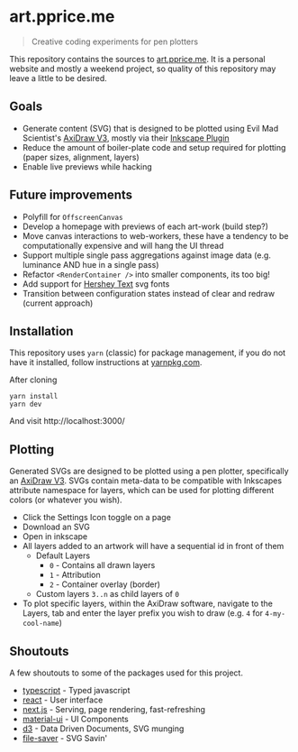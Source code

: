 # art.pprice.me

> Creative coding experiments for pen plotters

This repository contains the sources to [art.pprice.me](https://art.pprice.me/). It is a personal website and mostly a weekend project, so quality of this repository may leave a little to be desired.

## Goals

- Generate content (SVG) that is designed to be plotted using Evil Mad Scientist's [AxiDraw V3](https://axidraw.com), mostly via their [Inkscape Plugin](https://wiki.evilmadscientist.com/Axidraw_Software_Installation)
- Reduce the amount of boiler-plate code and setup required for plotting (paper sizes, alignment, layers)
- Enable live previews while hacking

## Future improvements

- Polyfill for `OffscreenCanvas`
- Develop a homepage with previews of each art-work (build step?)
- Move canvas interactions to web-workers, these have a tendency to be computationally expensive and will hang the UI thread
- Support multiple single pass aggregations against image data (e.g. luminance AND hue in a single pass)
- Refactor `<RenderContainer />` into smaller components, its too big!
- Add support for [Hershey Text](https://wiki.evilmadscientist.com/Hershey_Text) svg fonts
- Transition between configuration states instead of clear and redraw (current approach)

## Installation

This repository uses `yarn` (classic) for package management, if you do not have it installed, follow instructions at [yarnpkg.com](https://classic.yarnpkg.com/lang/en/).

After cloning

```
yarn install
yarn dev
```

And visit http://localhost:3000/

## Plotting

Generated SVGs are designed to be plotted using a pen plotter, specifically an [AxiDraw V3](https://axidraw.com). SVGs contain meta-data to be compatible with Inkscapes attribute namespace for layers, which can be used for plotting different colors (or whatever you wish).

- Click the Settings Icon toggle on a page
- Download an SVG
- Open in inkscape
- All layers added to an artwork will have a sequential id in front of them
  - Default Layers
    - `0` - Contains all drawn layers
    - `1` - Attribution
    - `2` - Container overlay (border)
  - Custom layers `3..n` as child layers of `0`
- To plot specific layers, within the AxiDraw software, navigate to the Layers, tab and enter the layer prefix you wish to draw (e.g. `4` for `4-my-cool-name`)

## Shoutouts

A few shoutouts to some of the packages used for this project.

- [typescript](https://www.typescriptlang.org/) - Typed javascript
- [react](https://reactjs.org/) - User interface
- [next.js](https://nextjs.org/) - Serving, page rendering, fast-refreshing
- [material-ui](https://material-ui.com/) - UI Components
- [d3](https://d3js.org/) - Data Driven Documents, SVG munging
- [file-saver](https://github.com/eligrey/FileSaver.js/) - SVG Savin'
